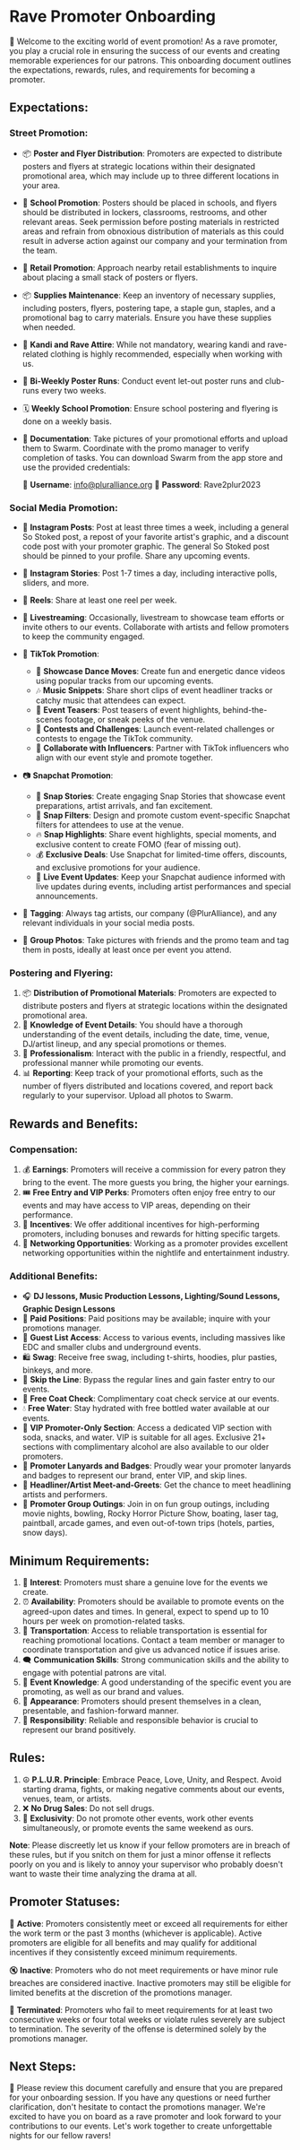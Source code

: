 # Rave Promoter Onboarding

🎉 Welcome to the exciting world of event promotion! As a rave promoter, you play a crucial role in ensuring the success of our events and creating memorable experiences for our patrons. This onboarding document outlines the expectations, rewards, rules, and requirements for becoming a promoter.

## Expectations:

### Street Promotion:
- 📦 **Poster and Flyer Distribution**: Promoters are expected to distribute posters and flyers at strategic locations within their designated promotional area, which may include up to three different locations in your area.
- 🏫 **School Promotion**: Posters should be placed in schools, and flyers should be distributed in lockers, classrooms, restrooms, and other relevant areas. Seek permission before posting materials in restricted areas and refrain from obnoxious distribution of materials as this could result in adverse action against our company and your termination from the team.
- 🏪 **Retail Promotion**: Approach nearby retail establishments to inquire about placing a small stack of posters or flyers.
- 📦 **Supplies Maintenance**: Keep an inventory of necessary supplies, including posters, flyers, postering tape, a staple gun, staples, and a promotional bag to carry materials. Ensure you have these supplies when needed.
- 🕺 **Kandi and Rave Attire**: While not mandatory, wearing kandi and rave-related clothing is highly recommended, especially when working with us.
- 🔄 **Bi-Weekly Poster Runs**: Conduct event let-out poster runs and club-runs every two weeks.
- 🗓️ **Weekly School Promotion**: Ensure school postering and flyering is done on a weekly basis.
- 📸 **Documentation**: Take pictures of your promotional efforts and upload them to Swarm. Coordinate with the promo manager to verify completion of tasks. You can download Swarm from the app store and use the provided credentials:
  
  📱 **Username**: info@pluralliance.org
  🔐 **Password**: Rave2plur2023

### Social Media Promotion:
- 📸 **Instagram Posts**: Post at least three times a week, including a general So Stoked post, a repost of your favorite artist's graphic, and a discount code post with your promoter graphic. The general So Stoked post should be pinned to your profile. Share any upcoming events.
- 📸 **Instagram Stories**: Post 1-7 times a day, including interactive polls, sliders, and more.
- 🎥 **Reels**: Share at least one reel per week.
- 🎥 **Livestreaming**: Occasionally, livestream to showcase team efforts or invite others to our events. Collaborate with artists and fellow promoters to keep the community engaged.
- 🎵 **TikTok Promotion**:
  - 🕺 **Showcase Dance Moves**: Create fun and energetic dance videos using popular tracks from our upcoming events.
  - 🎶 **Music Snippets**: Share short clips of event headliner tracks or catchy music that attendees can expect.
  - 🚀 **Event Teasers**: Post teasers of event highlights, behind-the-scenes footage, or sneak peeks of the venue.
  - 🎁 **Contests and Challenges**: Launch event-related challenges or contests to engage the TikTok community.
  - 🌟 **Collaborate with Influencers**: Partner with TikTok influencers who align with our event style and promote together.
- 📷 **Snapchat Promotion**:
  - 📸 **Snap Stories**: Create engaging Snap Stories that showcase event preparations, artist arrivals, and fan excitement.
  - 👻 **Snap Filters**: Design and promote custom event-specific Snapchat filters for attendees to use at the venue.
  - 🔥 **Snap Highlights**: Share event highlights, special moments, and exclusive content to create FOMO (fear of missing out).
  - 💰 **Exclusive Deals**: Use Snapchat for limited-time offers, discounts, and exclusive promotions for your audience.
  - 🎤 **Live Event Updates**: Keep your Snapchat audience informed with live updates during events, including artist performances and special announcements.
  
- 📸 **Tagging**: Always tag artists, our company (@PlurAlliance), and any relevant individuals in your social media posts.
- 📸 **Group Photos**: Take pictures with friends and the promo team and tag them in posts, ideally at least once per event you attend.

### Postering and Flyering:
1. 📦 **Distribution of Promotional Materials**: Promoters are expected to distribute posters and flyers at strategic locations within the designated promotional area.
2. 📆 **Knowledge of Event Details**: You should have a thorough understanding of the event details, including the date, time, venue, DJ/artist lineup, and any special promotions or themes.
3. 🤝 **Professionalism**: Interact with the public in a friendly, respectful, and professional manner while promoting our events.
4. 📊 **Reporting**: Keep track of your promotional efforts, such as the number of flyers distributed and locations covered, and report back regularly to your supervisor. Upload all photos to Swarm.

## Rewards and Benefits:

### Compensation:
1. 💰 **Earnings**: Promoters will receive a commission for every patron they bring to the event. The more guests you bring, the higher your earnings.
2. 🎟️ **Free Entry and VIP Perks**: Promoters often enjoy free entry to our events and may have access to VIP areas, depending on their performance.
3. 🎯 **Incentives**: We offer additional incentives for high-performing promoters, including bonuses and rewards for hitting specific targets.
4. 🤝 **Networking Opportunities**: Working as a promoter provides excellent networking opportunities within the nightlife and entertainment industry.

### Additional Benefits:
- 🎧 **DJ lessons, Music Production Lessons, Lighting/Sound Lessons, Graphic Design Lessons**
- 🎤 **Paid Positions**: Paid positions may be available; inquire with your promotions manager.
- 🥳 **Guest List Access**: Access to various events, including massives like EDC and smaller clubs and underground events.
- 🛍️ **Swag**: Receive free swag, including t-shirts, hoodies, plur pasties, binkeys, and more.
- 🚀 **Skip the Line**: Bypass the regular lines and gain faster entry to our events.
- 🧥 **Free Coat Check**: Complimentary coat check service at our events.
- 💧 **Free Water**: Stay hydrated with free bottled water available at our events.
- 🎫 **VIP Promoter-Only Section**: Access a dedicated VIP section with soda, snacks, and water. VIP is suitable for all ages. Exclusive 21+ sections with complimentary alcohol are also available to our older promoters.
- 📌 **Promoter Lanyards and Badges**: Proudly wear your promoter lanyards and badges to represent our brand, enter VIP, and skip lines.
- 🌟 **Headliner/Artist Meet-and-Greets**: Get the chance to meet headlining artists and performers.
- 🎉 **Promoter Group Outings**: Join in on fun group outings, including movie nights, bowling, Rocky Horror Picture Show, boating, laser tag, paintball, arcade games, and even out-of-town trips (hotels, parties, snow days).

## Minimum Requirements:
1. 💖 **Interest**: Promoters must share a genuine love for the events we create.
2. ⏰ **Availability**: Promoters should be available to promote events on the agreed-upon dates and times. In general, expect to spend up to 10 hours per week on promotion-related tasks.
3. 🚗 **Transportation**: Access to reliable transportation is essential for reaching promotional locations. Contact a team member or manager to coordinate transportation and give us advanced notice if issues arise.
4. 🗨️ **Communication Skills**: Strong communication skills and the ability to engage with potential patrons are vital.
5. 🎊 **Event Knowledge**: A good understanding of the specific event you are promoting, as well as our brand and values.
6. 👗 **Appearance**: Promoters should present themselves in a clean, presentable, and fashion-forward manner.
7. 🙌 **Responsibility**: Reliable and responsible behavior is crucial to represent our brand positively.

## Rules:

1. ☮️ **P.L.U.R. Principle**: Embrace Peace, Love, Unity, and Respect. Avoid starting drama, fights, or making negative comments about our events, venues, team, or artists.
2. ❌ **No Drug Sales**: Do not sell drugs.
3. 🚫 **Exclusivity**: Do not promote other events, work other events simultaneously, or promote events the same weekend as ours.

**Note**: Please discreetly let us know if your fellow promoters are in breach of these rules, but if you snitch on them for just a minor offense it reflects poorly on you and is likely to annoy your supervisor who probably doesn't want to waste their time analyzing the drama at all.


## Promoter Statuses:

👥 **Active**: Promoters consistently meet or exceed all requirements for either the work term or the past 3 months (whichever is applicable). Active promoters are eligible for all benefits and may qualify for additional incentives if they consistently exceed minimum requirements.

🔇 **Inactive**: Promoters who do not meet requirements or have minor rule breaches are considered inactive. Inactive promoters may still be eligible for limited benefits at the discretion of the promotions manager.

🚫 **Terminated**: Promoters who fail to meet requirements for at least two consecutive weeks or four total weeks or violate rules severely are subject to termination. The severity of the offense is determined solely by the promotions manager.

## Next Steps:

👣 Please review this document carefully and ensure that you are prepared for your onboarding session. If you have any questions or need further clarification, don't hesitate to contact the promotions manager. We're excited to have you on board as a rave promoter and look forward to your contributions to our events. Let's work together to create unforgettable nights for our fellow ravers!
